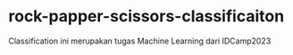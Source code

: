 # rock-papper-scissors-classificaiton
Classification ini merupakan tugas Machine Learning dari IDCamp2023
